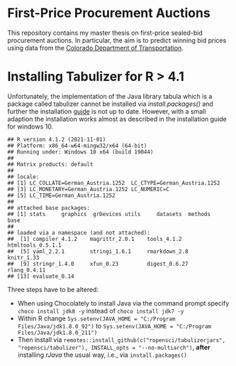 First-Price Procurement Auctions
================

This repository contains my master thesis on first-price sealed-bid
procurement auctions. In particular, the aim is to predict winning bid prices using data from the [Colorado Department of
Transportation](https://codot.gov/business/bidding/bid-tab-archives).

# Installing Tabulizer for R &gt; 4.1

Unfortunately, the implementation of the Java library tabula which is a
package called tabulizer cannot be installed via *install.packages()*
and further the installation
[guide](https://github.com/ropensci/tabulizer) is not up to date.
However, with a small adaption the installation works almost as
described in the installation guide for windows 10.

    ## R version 4.1.2 (2021-11-01)
    ## Platform: x86_64-w64-mingw32/x64 (64-bit)
    ## Running under: Windows 10 x64 (build 19044)
    ## 
    ## Matrix products: default
    ## 
    ## locale:
    ## [1] LC_COLLATE=German_Austria.1252  LC_CTYPE=German_Austria.1252   
    ## [3] LC_MONETARY=German_Austria.1252 LC_NUMERIC=C                   
    ## [5] LC_TIME=German_Austria.1252    
    ## 
    ## attached base packages:
    ## [1] stats     graphics  grDevices utils     datasets  methods   base     
    ## 
    ## loaded via a namespace (and not attached):
    ##  [1] compiler_4.1.2    magrittr_2.0.1    tools_4.1.2       htmltools_0.5.1.1
    ##  [5] yaml_2.2.1        stringi_1.6.1     rmarkdown_2.8     knitr_1.33       
    ##  [9] stringr_1.4.0     xfun_0.23         digest_0.6.27     rlang_0.4.11     
    ## [13] evaluate_0.14

Three steps have to be altered:

-   When using Chocolately to install Java via the command prompt
    specify `choco install jdk8 -y` instead of `choco install jdk7 -y`
-   Within R change
    `Sys.setenv(JAVA_HOME = "C:/Program Files/Java/jdk1.8.0_92")` to
    `Sys.setenv(JAVA_HOME = "C:/Program Files/Java/jdk1.8.0_211")`
-   Then install via
    `remotes::install_github(c("ropensci/tabulizerjars", "ropensci/tabulizer"), INSTALL_opts = "--no-multiarch")`,
    **after** installing *rJava* the usual way, i.e., via
    `install.packages()`
